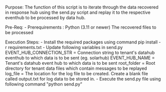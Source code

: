Purpose:
	The function of this script is to iterate through the data recovered in response hub using the send.py script and replay it to the respective eventhub to be processed by data hub. 

Pre-Req: 
	- Prerequirements :
		Python (3.11 or newer)
		The recovered files to be processed
	
Execution Steps:
	- Install the required packages using command 
		pip install -r requirements.txt
	- Update following variables in send.py
		EVENT_HUB_CONNECTION_STR = Connection string to tenant's datahub eventhub to which data is to be sent (eg. solarhub)
		EVENT_HUB_NAME = Tenant's datahub event hub to which data is to be sent
		root_folder = Root directory for tenant data files which contain messages to be replayed  
		log_file = The location for the log file to be created. Create a blank file called output.txt for log data to be stored in.
	- Execute the send.py file using following command 
		"python send.py" 